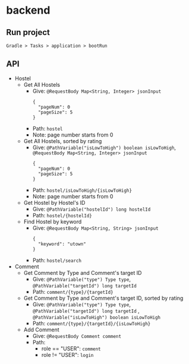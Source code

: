 # backend

## Run project

```
Gradle > Tasks > application > bootRun
```

## API

* Hostel
    * Get All Hostels
        * Give: `@RequestBody Map<String, Integer> jsonInput`
          ```
          {
            "pageNum": 0
            "pageSize": 5
          }
          ```
        * Path: `hostel`
        * Note: page number starts from 0
    * Get All Hostels, sorted by rating
        * Give: `@PathVariable("isLowToHigh") boolean isLowToHigh`, `@RequestBody Map<String, Integer> jsonInput`
          ```
          {
            "pageNum": 0
            "pageSize": 5
          }
          ```
        * Path: `hostel/isLowToHigh/{isLowToHigh}`
        * Note: page number starts from 0
    * Get Hostel by Hostel's ID
        * Give: `@PathVariable("hostelId") long hostelId`
        * Path: `hostel/{hostelId}`
    * Find Hostel by keyword
        * Give: `@RequestBody Map<String, String> jsonInput`
          ```
          {
            "keyword": "utown"
          }
          ```
        * Path: `hostel/search`
* Comment
    * Get Comment by Type and Comment's target ID
        * Give: `@PathVariable("type") Type type`, `@PathVariable("targetId") long targetId`
        * Path: `comment/{type}/{targetId}`
    * Get Comment by Type and Comment's target ID, sorted by rating
        * Give: `@PathVariable("type") Type type`, `@PathVariable("targetId") long targetId`
          , `@PathVariable("isLowToHigh") boolean isLowToHigh`
        * Path: `comment/{type}/{targetId}/{isLowToHigh}`
    * Add Comment
        * Give: `@RequestBody Comment comment`
        * Path:
            * role == "USER": `comment`
            * role != "USER": `login`
